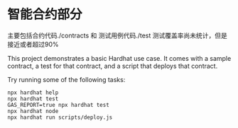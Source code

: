 # 智能合约部分

主要包括合约代码./contracts 和 测试用例代码./test
测试覆盖率尚未统计，但是接近或者超过90%

This project demonstrates a basic Hardhat use case. It comes with a sample contract, a test for that contract, and a script that deploys that contract.

Try running some of the following tasks:

```shell
npx hardhat help
npx hardhat test
GAS_REPORT=true npx hardhat test
npx hardhat node
npx hardhat run scripts/deploy.js
```
